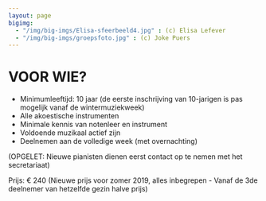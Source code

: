 ```yaml
---
layout: page
bigimg:
  - "/img/big-imgs/Elisa-sfeerbeeld4.jpg" : (c) Elisa Lefever
  - "/img/big-imgs/groepsfoto.jpg" : (c) Joke Puers
---
```


# VOOR WIE?

* Minimumleeftijd: 10 jaar (de eerste inschrijving van 10-jarigen is pas mogelijk vanaf de wintermuziekweek)
* Alle akoestische instrumenten
* Minimale kennis van notenleer en instrument
* Voldoende muzikaal actief zijn
* Deelnemen aan de volledige week (met overnachting)

(OPGELET: Nieuwe pianisten dienen eerst contact op te nemen met het secretariaat)

Prijs: € 240 (Nieuwe prijs voor zomer 2019, alles inbegrepen - Vanaf de 3de deelnemer van hetzelfde gezin halve prijs)
